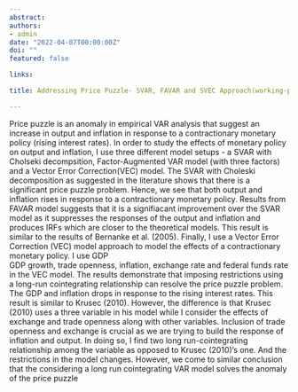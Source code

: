 ```yaml
---
abstract: 
authors:
- admin
date: "2022-04-07T00:00:00Z"
doi: ""
featured: false

links:

title: Addressing Price Puzzle- SVAR, FAVAR and SVEC Approach(working-paper)

---
```


Price puzzle is an anomaly in empirical VAR analysis that suggest an increase in output
and inflation in response to a contractionary monetary policy (rising interest rates). In order to
study the effects of monetary policy on output and inflation, I use three different model setups -
a SVAR with Cholseki decompsition, Factor-Augmented VAR model (with three factors) and a
Vector Error Correction(VEC) model. The SVAR with Choleski decomposition as suggested in the
literature shows that there is a significant price puzzle problem. Hence, we see that both output
and inflation rises in response to a contractionary monetary policy. Results from FAVAR model
suggests that it is a signifiacant improvement over the SVAR model as it suppresses the responses
of the output and inflation and produces IRFs which are closer to the theoretical models. This
result is similar to the results of Bernanke et al. (2005). Finally, I use a Vector Error Correction
(VEC) model approach to model the effects of a contractionary monetary policy. I use GDP\
GDP growth, trade openness, inflation, exchange rate and federal funds rate in the VEC model.
The results demonstrate that imposing restrictions using a long-run cointegrating relationship can
resolve the price puzzle problem. The GDP and inflation drops in response to the rising interest
rates. This result is similar to Krusec (2010). However, the difference is that Krusec (2010) uses
a three variable in his model while I consider the effects of exchange and trade openness along
with other variables. Inclusion of trade openness and exchange is crucial as we are trying to build
the response of inflation and output. In doing so, I find two long run-cointegrating relationship
among the variable as opposed to Krusec (2010)’s one. And the restrictions in the model changes.
However, we come to similar conclusion that the considering a long run cointegrating VAR model
solves the anomaly of the price puzzle